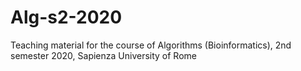# Alg-s2-2020
Teaching material for the course of Algorithms (Bioinformatics), 2nd semester 2020, Sapienza University of Rome
